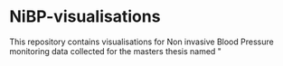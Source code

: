 # NiBP-visualisations
This repository contains visualisations for Non invasive Blood Pressure monitoring data collected for the masters thesis named "
